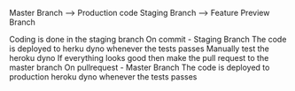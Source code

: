 Master Branch --> Production code
Staging Branch --> Feature Preview Branch

Coding is done in the staging branch
On commit - Staging Branch
The code is deployed to herku dyno whenever the tests passes
Manually test the heroku dyno
If everything looks good then make the pull request to the master branch
On pullrequest - Master Branch
The code is deployed to production heroku dyno whenever the tests passes
